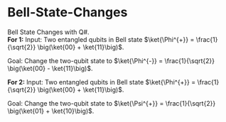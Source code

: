 # Bell-State-Changes
Bell State Changes with Q#.<br>
**For 1:**
Input: Two entangled qubits in Bell state $\ket{\Phi^{+}} = \frac{1}{\sqrt{2}} \big(\ket{00} + \ket{11}\big)$.

Goal: Change the two-qubit state to $\ket{\Phi^{-}} = \frac{1}{\sqrt{2}} \big(\ket{00} - \ket{11}\big)$.

**For 2:**
Input: Two entangled qubits in Bell state $\ket{\Phi^{+}} = \frac{1}{\sqrt{2}} \big(\ket{00} + \ket{11}\big)$.

Goal: Change the two-qubit state to $\ket{\Psi^{+}} = \frac{1}{\sqrt{2}} \big(\ket{01} + \ket{10}\big)$.
